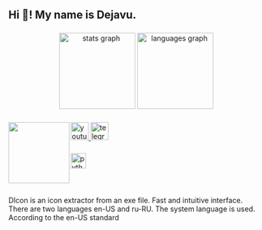 <h2 align="left">Hi 👋! My name is Dejavu.</h2>

###

<div align="center">
  <img src="https://github-readme-stats.vercel.app/api?username=dejavugd&hide_title=false&hide_rank=false&show_icons=true&include_all_commits=true&count_private=true&disable_animations=false&theme=dark&locale=en&hide_border=false" height="150" alt="stats graph"  />
  <img src="https://github-readme-stats.vercel.app/api/top-langs?username=dejavugd&locale=en&hide_title=false&layout=compact&card_width=320&langs_count=5&theme=dark&hide_border=false" height="150" alt="languages graph"  />
</div>

###

<img align="left" height="120" src="https://github.com/dejavugd/DIcon/blob/master/src/Dejavu.ico"  />

###

<div align="left">
  <a href="youtube.com/@Dejavu_GD" target="_blank">
    <img src="https://img.shields.io/static/v1?message=Youtube&logo=youtube&label=&color=grey&logoColor=white&labelColor=&style=for-the-badge" height="35" alt="youtube logo"  />
  </a>
  <a href="https://t.me/+8iUxqsVu53IxYmJi" target="_blank">
    <img src="https://img.shields.io/static/v1?message=Telegram&logo=telegram&label=&color=blue&logoColor=white&labelColor=&style=for-the-badge" height="35" alt="telegram logo"  />
  </a>
</div>

###

<div align="left">
  <img src="https://cdn.jsdelivr.net/gh/devicons/devicon/icons/python/python-original.svg" height="30" alt="python logo"  />
</div>

###

<br clear="both">

<p align="left">DIcon is an icon extractor from an exe file. Fast and intuitive interface. There are two languages en-US and ru-RU. The system language is used. According to the en-US standard</p>

###
